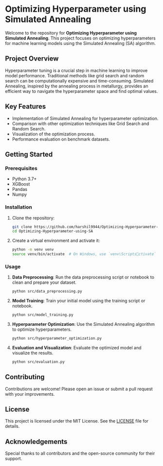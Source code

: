 
# Optimizing Hyperparameter using Simulated Annealing

Welcome to the repository for **Optimizing Hyperparameter using Simulated Annealing**. This project focuses on optimizing hyperparameters for machine learning models using the Simulated Annealing (SA) algorithm.

## Project Overview

Hyperparameter tuning is a crucial step in machine learning to improve model performance. Traditional methods like grid search and random search can be computationally expensive and time-consuming. Simulated Annealing, inspired by the annealing process in metallurgy, provides an efficient way to navigate the hyperparameter space and find optimal values.

## Key Features

- Implementation of Simulated Annealing for hyperparameter optimization.
- Comparison with other optimization techniques like Grid Search and Random Search.
- Visualization of the optimization process.
- Performance evaluation on benchmark datasets.

## Getting Started

### Prerequisites

- Python 3.7+
- XGBoost
- Pandas
- Numpy

### Installation

1. Clone the repository:
   ```sh
   git clone https://github.com/harshil9944/Optimizing-Hyperparameter-using-SA.git
   cd Optimizing-Hyperparameter-using-SA
   ```

2. Create a virtual environment and activate it:
   ```sh
   python -m venv venv
   source venv/bin/activate  # On Windows, use `venv\Scriptsctivate`
   ```

### Usage

1. **Data Preprocessing**:
   Run the data preprocessing script or notebook to clean and prepare your dataset.
   ```sh
   python src/data_preprocessing.py
   ```

2. **Model Training**:
   Train your initial model using the training script or notebook.
   ```sh
   python src/model_training.py
   ```

3. **Hyperparameter Optimization**:
   Use the Simulated Annealing algorithm to optimize hyperparameters.
   ```sh
   python src/hyperparameter_optimization.py
   ```

4. **Evaluation and Visualization**:
   Evaluate the optimized model and visualize the results.
   ```sh
   python src/evaluation.py
   ```


## Contributing

Contributions are welcome! Please open an issue or submit a pull request with your improvements.

## License

This project is licensed under the MIT License. See the [LICENSE](LICENSE) file for details.

## Acknowledgements

Special thanks to all contributors and the open-source community for their support.
